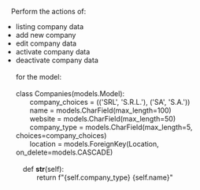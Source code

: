 &emsp;Perform the actions of: <br>
* listing company data
* add new company
* edit company data
* activate company data
* deactivate company data <br><br>
for the model: <br><br>
class Companies(models.Model): <br>
&emsp;&emsp;company_choices = (('SRL', 'S.R.L.'), ('SA', 'S.A.')) <br>
&emsp;&emsp;name = models.CharField(max_length=100) <br>
&emsp;&emsp;website = models.CharField(max_length=50) <br>
&emsp;&emsp;company_type = models.CharField(max_length=5, choices=company_choices) <br>
&emsp;&emsp;location = models.ForeignKey(Location, on_delete=models.CASCADE) <br><br>
&emsp;def __str__(self): <br>
&emsp;&emsp;&emsp;return f"{self.company_type} {self.name}"
